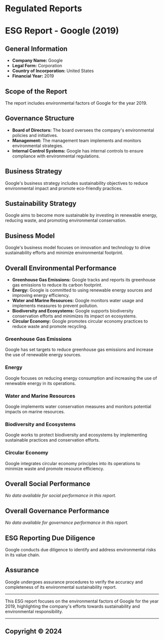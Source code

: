 # Regulated Reports

# ESG Report - Google (2019)

## General Information
- **Company Name:** Google
- **Legal Form:** Corporation
- **Country of Incorporation:** United States
- **Financial Year:** 2019

## Scope of the Report
The report includes environmental factors of Google for the year 2019.

## Governance Structure
- **Board of Directors:** The board oversees the company's environmental policies and initiatives.
- **Management:** The management team implements and monitors environmental strategies.
- **Internal Control Systems:** Google has internal controls to ensure compliance with environmental regulations.

## Business Strategy
Google's business strategy includes sustainability objectives to reduce environmental impact and promote eco-friendly practices.

## Sustainability Strategy
Google aims to become more sustainable by investing in renewable energy, reducing waste, and promoting environmental conservation.

## Business Model
Google's business model focuses on innovation and technology to drive sustainability efforts and minimize environmental footprint.

## Overall Environmental Performance
- **Greenhouse Gas Emissions:** Google tracks and reports its greenhouse gas emissions to reduce its carbon footprint.
- **Energy:** Google is committed to using renewable energy sources and improving energy efficiency.
- **Water and Marine Resources:** Google monitors water usage and implements measures to prevent pollution.
- **Biodiversity and Ecosystems:** Google supports biodiversity conservation efforts and minimizes its impact on ecosystems.
- **Circular Economy:** Google promotes circular economy practices to reduce waste and promote recycling.

### Greenhouse Gas Emissions
Google has set targets to reduce greenhouse gas emissions and increase the use of renewable energy sources.

### Energy
Google focuses on reducing energy consumption and increasing the use of renewable energy in its operations.

### Water and Marine Resources
Google implements water conservation measures and monitors potential impacts on marine resources.

### Biodiversity and Ecosystems
Google works to protect biodiversity and ecosystems by implementing sustainable practices and conservation efforts.

### Circular Economy
Google integrates circular economy principles into its operations to minimize waste and promote resource efficiency.

## Overall Social Performance
*No data available for social performance in this report.*

## Overall Governance Performance
*No data available for governance performance in this report.*

## ESG Reporting Due Diligence
Google conducts due diligence to identify and address environmental risks in its value chain.

## Assurance
Google undergoes assurance procedures to verify the accuracy and completeness of its environmental sustainability report.

---
This ESG report focuses on the environmental factors of Google for the year 2019, highlighting the company's efforts towards sustainability and environmental responsibility.

---


## Copyright © 2024